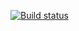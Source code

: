 [![Build status](https://ci.appveyor.com/api/projects/status/mweadu9ugntwk3ll?svg=true)](https://ci.appveyor.com/project/viktoria23012007/projectjavapatterns1-hflaq)
